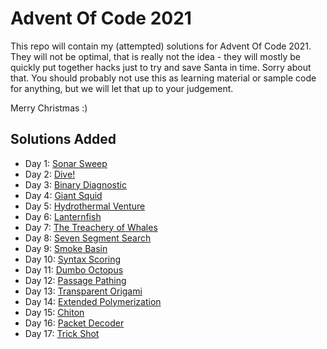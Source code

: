 Advent Of Code 2021
===================

This repo will contain my (attempted) solutions for Advent Of Code 2021. They will not be optimal, that is really not
the idea - they will mostly be quickly put together hacks just to try and save Santa in time. Sorry about that. You
should probably not use this as learning material or sample code for anything, but we will let that up to your
judgement.

Merry Christmas :)

Solutions Added
---------------

- Day 1: [Sonar Sweep](./001/)
- Day 2: [Dive!](./002/)
- Day 3: [Binary Diagnostic](./003/)
- Day 4: [Giant Squid](./004/)
- Day 5: [Hydrothermal Venture](./005/)
- Day 6: [Lanternfish](./006/)
- Day 7: [The Treachery of Whales](./007/)
- Day 8: [Seven Segment Search](./008/)
- Day 9: [Smoke Basin](./009/)
- Day 10: [Syntax Scoring](./010/)
- Day 11: [Dumbo Octopus](./011/)
- Day 12: [Passage Pathing](./012/)
- Day 13: [Transparent Origami](./013/)
- Day 14: [Extended Polymerization](./014/)
- Day 15: [Chiton](./015/)
- Day 16: [Packet Decoder](./016/)
- Day 17: [Trick Shot](./017/)

